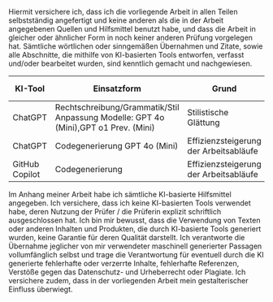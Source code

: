 Hiermit versichere ich, dass ich die vorliegende Arbeit in allen Teilen selbstständig angefertigt und keine
anderen als die in der Arbeit angegebenen Quellen und Hilfsmittel benutzt habe, und dass die Arbeit in
gleicher oder ähnlicher Form in noch keiner anderen Prüfung vorgelegen hat. Sämtliche wörtlichen oder
sinngemäßen Übernahmen und Zitate, sowie alle Abschnitte, die mithilfe von KI-basierten Tools
entworfen, verfasst und/oder bearbeitet wurden, sind kenntlich gemacht und nachgewiesen.

| KI-Tool        | Einsatzform                                                                        | Grund                    | Betroffene Teile   | Anmerkungen                                              |
|----------------|------------------------------------------------------------------------------------|--------------------------|--------------------|----------------------------------------------------------|
| ChatGPT | Rechtschreibung/Grammatik/Stil Anpassung Modelle: GPT 4o (Mini),GPT o1 Prev. (Mini) | Stilistische Glättung | Kompletter Bericht | |
| ChatGPT | Codegenerierung GPT 4o (Mini) | Effizienzsteigerung der Arbeitsabläufe | Gesamtes Repository | | 
| GitHub Copilot | Codegenerierung | Effizienzsteigerung der Arbeitsabläufe | Gesamtes Repository | |

Im Anhang meiner Arbeit habe ich sämtliche KI-basierte Hilfsmittel angegeben. Ich
versichere, dass ich keine KI-basierten Tools verwendet habe, deren Nutzung der Prüfer / die Prüferin
explizit schriftlich ausgeschlossen hat. Ich bin mir bewusst, dass die Verwendung von Texten oder
anderen Inhalten und Produkten, die durch KI-basierte Tools generiert wurden, keine Garantie für deren
Qualität darstellt. Ich verantworte die Übernahme jeglicher von mir verwendeter maschinell generierter
Passagen vollumfänglich selbst und trage die Verantwortung für eventuell durch die KI generierte
fehlerhafte oder verzerrte Inhalte, fehlerhafte Referenzen, Verstöße gegen das Datenschutz- und
Urheberrecht oder Plagiate. Ich versichere zudem, dass in der vorliegenden Arbeit mein gestalterischer
Einfluss überwiegt.